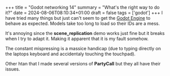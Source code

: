 +++
title = "Godot networking 14"
summary = "What's the right way to do it?"
date = 2024-08-06T08:10:34+01:00
draft = false
tags = ['godot']
+++
I have tried many things but just can't seem to get the [Godot Engine](https://godotengine.org/) to behave as expected. Models take too long to load so their IDs are a mess.

It's annoying since the **scene_replication** demo works just fine but it breaks when I try to adapt it. Making it apparent that it is my fault somehow.

The constant mispressing is a massice handicap (due to typing directly on the laptops keyboard and accidentaly touching the touchpad).

Other htan that I made several versions of **PartyCall** but they all have their issues.
